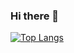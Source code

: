 ### Hi there 👋

[![Top Langs](https://github-readme-stats.vercel.app/api/top-langs/?username=mhwilkes&layout=compact&theme=synthwave)](https://github.com/mhwilkes/github-readme-stats)
